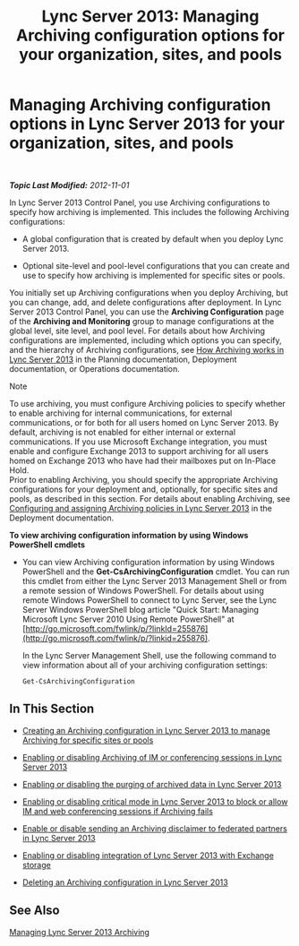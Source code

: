 ﻿---
title: 'Lync Server 2013: Managing Archiving configuration options for your organization, sites, and pools'
TOCTitle: Managing Archiving configuration options for your organization, sites, and pools
ms:assetid: 377a6f80-5f2b-4bc1-b507-e930a461fb1d
ms:mtpsurl: https://technet.microsoft.com/en-us/library/JJ204802(v=OCS.15)
ms:contentKeyID: 48183830
ms.date: 07/23/2014
mtps_version: v=OCS.15
---

<div data-xmlns="http://www.w3.org/1999/xhtml">

<div class="topic" data-xmlns="http://www.w3.org/1999/xhtml" data-msxsl="urn:schemas-microsoft-com:xslt" data-cs="http://msdn.microsoft.com/en-us/">

<div data-asp="http://msdn2.microsoft.com/asp">

# Managing Archiving configuration options in Lync Server 2013 for your organization, sites, and pools

</div>

<div id="mainSection">

<div id="mainBody">

<span> </span>

_**Topic Last Modified:** 2012-11-01_

In Lync Server 2013 Control Panel, you use Archiving configurations to specify how archiving is implemented. This includes the following Archiving configurations:

  - A global configuration that is created by default when you deploy Lync Server 2013.

  - Optional site-level and pool-level configurations that you can create and use to specify how archiving is implemented for specific sites or pools.

You initially set up Archiving configurations when you deploy Archiving, but you can change, add, and delete configurations after deployment. In Lync Server 2013 Control Panel, you can use the **Archiving Configuration** page of the **Archiving and Monitoring** group to manage configurations at the global level, site level, and pool level. For details about how Archiving configurations are implemented, including which options you can specify, and the hierarchy of Archiving configurations, see [How Archiving works in Lync Server 2013](lync-server-2013-how-archiving-works.md) in the Planning documentation, Deployment documentation, or Operations documentation.

<div class="alert">


> [!NOTE]
> To use archiving, you must configure Archiving policies to specify whether to enable archiving for internal communications, for external communications, or for both for all users homed on Lync Server 2013. By default, archiving is not enabled for either internal or external communications. If you use Microsoft Exchange integration, you must enable and configure Exchange 2013 to support archiving for all users homed on Exchange 2013 who have had their mailboxes put on In-Place Hold.<BR>Prior to enabling Archiving, you should specify the appropriate Archiving configurations for your deployment and, optionally, for specific sites and pools, as described in this section. For details about enabling Archiving, see <A href="lync-server-2013-configuring-and-assigning-archiving-policies.md">Configuring and assigning Archiving policies in Lync Server 2013</A> in the Deployment documentation.



</div>

**To view archiving configuration information by using Windows PowerShell cmdlets**

  - You can view Archiving configuration information by using Windows PowerShell and the **Get-CsArchivingConfiguration** cmdlet. You can run this cmdlet from either the Lync Server 2013 Management Shell or from a remote session of Windows PowerShell. For details about using remote Windows PowerShell to connect to Lync Server, see the Lync Server Windows PowerShell blog article "Quick Start: Managing Microsoft Lync Server 2010 Using Remote PowerShell" at [http://go.microsoft.com/fwlink/p/?linkId=255876](http://go.microsoft.com/fwlink/p/?linkid=255876).
    
    In the Lync Server Management Shell, use the following command to view information about all of your archiving configuration settings:
    
        Get-CsArchivingConfiguration

<div>

## In This Section

  - [Creating an Archiving configuration in Lync Server 2013 to manage Archiving for specific sites or pools](lync-server-2013-creating-an-archiving-configuration-to-manage-archiving-for-specific-sites-or-pools.md)

  - [Enabling or disabling Archiving of IM or conferencing sessions in Lync Server 2013](lync-server-2013-enabling-or-disabling-archiving-of-im-or-conferencing-sessions.md)

  - [Enabling or disabling the purging of archived data in Lync Server 2013](lync-server-2013-enabling-or-disabling-the-purging-of-archived-data.md)

  - [Enabling or disabling critical mode in Lync Server 2013 to block or allow IM and web conferencing sessions if Archiving fails](lync-server-2013-enabling-or-disabling-critical-mode-to-block-or-allow-im-and-web-conferencing-sessions-if-archiving-fails.md)

  - [Enable or disable sending an Archiving disclaimer to federated partners in Lync Server 2013](lync-server-2013-enable-or-disable-sending-an-archiving-disclaimer-to-federated-partners.md)

  - [Enabling or disabling integration of Lync Server 2013 with Exchange storage](lync-server-2013-enabling-or-disabling-integration-with-exchange-storage.md)

  - [Deleting an Archiving configuration in Lync Server 2013](lync-server-2013-deleting-an-archiving-configuration.md)

</div>

<div>

## See Also


[Managing Lync Server 2013 Archiving](lync-server-2013-managing-archiving.md)  
  

</div>

</div>

<span> </span>

</div>

</div>

</div>

